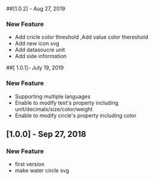 ##[1.0.2] - Aug 27, 2019
### New Feature
- Add cricle color threshold ,Add value color thereshold
- Add new icon svg
- Add datasoucre unit
- Add side information 

##[ 1.0.1]- July 19, 2019
### New Feature
- Supporting multiple languages
- Enable to modify text's property including unit/decimals/size/color/weight
- Enable to modify circle's property including color

## [1.0.0] - Sep 27, 2018
### New Feature
- first version
- make water circle svg
